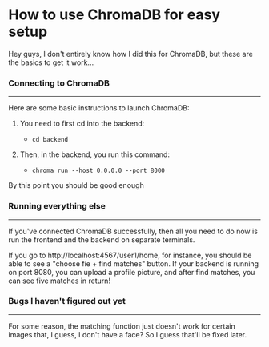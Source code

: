 # How to use ChromaDB for easy setup
Hey guys, I don't entirely know how I did this for ChromaDB, but these are the basics to get it work...

### Connecting to ChromaDB
--------------------------
Here are some basic instructions to launch ChromaDB:
1. You need to first cd into the backend: 
    * `cd backend`


2. Then, in the backend, you run this command:
    * `chroma run --host 0.0.0.0 --port 8000`

By this point you should be good enough

### Running everything else
--------------------------
If you've connected ChromaDB successfully, then all you need to do now is run the frontend and the backend on separate terminals.

If you go to http://localhost:4567/user1/home, for instance, you should be able to see a "choose fie + find matches" button. If your backend is running on port 8080, you can upload a profile picture, and after find matches, you can see five matches in return!

### Bugs I haven't figured out yet
--------------------------
For some reason, the matching function just doesn't work for certain images that, I guess, I don't have a face? So I guess that'll be fixed later.